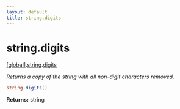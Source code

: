 ```yaml
---
layout: default
title: string.digits
---
```


# string.digits

[\[global\]]({{site.baseurl}}/docs/).[string]({{site.baseurl}}/docs/string/).[digits]({{site.baseurl}}/docs/string/digits/)

_Returns a copy of the string with all non-digit characters removed._

```cs
string.digits()
```

**Returns:** string
